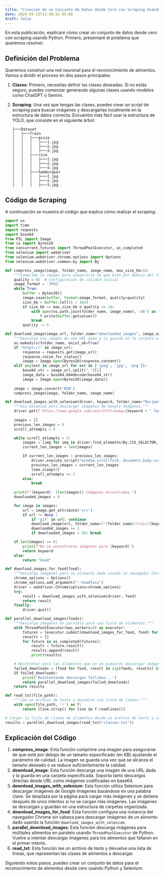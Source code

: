 ```yaml
---
title: "Creación de un Conjunto de Datos desde Cero con Scraping Usando Python"
date: 2024-03-13T11:48:52-05:00
draft: false
---
```

 
En esta publicación, explicaré cómo crear un conjunto de datos desde cero con scraping usando Python. Primero, presentaré el problema que queremos resolver.

## Definición del Problema

Queremos construir una red neuronal para el reconocimiento de alimentos. Vamos a dividir el proceso en dos pasos principales:

1. **Clases**: Primero, necesitas definir las clases deseadas. Si no estás seguro, puedes comenzar generando algunas clases usando modelos como ChatGPT o Gemini.
2. **Scraping**: Una vez que tengas las clases, puedes crear un script de scraping para buscar imágenes y descargarlas localmente en la estructura de datos correcta. Encuentro más fácil usar la estructura de YOLO, que consiste en el siguiente árbol:

   ```
   ├───Dataset
   │   ├───Train
   │   │   ├───pizza
   │   │   │   ├───1.jpg
   │   │   │   ├───2.jpg
   │   │   │   ├───3.jpg
   │   │   ├───rice
   │   │   │   ├───1.jpg
   │   │   │   ├───2.jpg
   │   │   │   ├───3.jpg
   │   │   ├───hamburguer
   │   │   │   ├───1.jpg
   │   │   │   ├───2.jpg
   │   │   │   ├───3.jpg
   ```

## Código de Scraping

A continuación se muestra el código que explica cómo realizar el scraping:

```python
import os
import time
import requests
import base64
from PIL import Image
from io import BytesIO
from concurrent.futures import ThreadPoolExecutor, as_completed
from selenium import webdriver
from selenium.webdriver.chrome.options import Options
from selenium.webdriver.common.by import By

def compress_image(image, folder_name, image_name, max_size_kb=5):
    """Comprime la imagen para asegurarse de que esté por debajo del tamaño especificado (en KB)."""
    quality = 85  # Configuración de calidad inicial
    image_format = 'JPEG'
    while True:
        buffer = BytesIO()
        image.save(buffer, format=image_format, quality=quality)
        size_kb = buffer.tell() / 1024
        if size_kb <= max_size_kb o quality <= 10:
            with open(os.path.join(folder_name, image_name), 'wb') as f:
                f.write(buffer.getvalue())
            break
        quality -= 5

def download_image(image_url, folder_name="downloaded_images", image_name="image.jpg"):
    """Descarga una imagen de una URL dada y la guarda en la carpeta especificada."""
    os.makedirs(folder_name, exist_ok=True)
    if "https://" in image_url:
        response = requests.get(image_url)
        response.raise_for_status()
        image = Image.open(BytesIO(response.content))
    elif any(ext in image_url for ext in ['jpeg', 'jpg', 'png']):
        base64_str = image_url.split(",")[1]
        image_data = base64.b64decode(base64_str)
        image = Image.open(BytesIO(image_data))
    
    image = image.convert('RGB')
    compress_image(image, folder_name, image_name)

def download_images_with_selenium(driver, keyword, folder_name="Recipes10T"):
    """Usa Selenium para descargar imágenes de Google Imágenes."""
    driver.get(f'https://www.google.com/search?hl=en&q={keyword + " food"}&tbm=isch')
    
    images = []
    previous_len_images = 0
    scroll_attempts = 0

    while scroll_attempts < 5:
        images = [img for img in driver.find_elements(By.CSS_SELECTOR, '.H8Rx8c img.YQ4gaf') if int(img.get_attribute('height')) > 100]
        current_len_images = len(images)

        if current_len_images > previous_len_images:
            driver.execute_script("window.scrollTo(0, document.body.scrollHeight);")
            previous_len_images = current_len_images
            time.sleep(5)
            scroll_attempts += 1
        else:
            break
    
    print(f"{keyword}: {len(images)} imágenes encontradas.")
    downloaded_images = 0

    for image in images:
        url = image.get_attribute('src')
        if url != None :
            if 'gif' in url: continue
            download_image(url, folder_name=f"{folder_name}/train/{keyword}", image_name=f"{keyword}_{downloaded_images + 1}.jpg")
            downloaded_images += 1
            if downloaded_images > 50: break

    if len(images) == 0:
        print(f"No se encontraron imágenes para {keyword}")
        return keyword
    else:
        return "Good"

def download_images_for_food(food):
    """Descarga imágenes para un alimento dado usando un navegador Chrome sin cabeza."""
    chrome_options = Options()
    chrome_options.add_argument("--headless")
    driver = webdriver.Chrome(options=chrome_options)
    try:
        result = download_images_with_selenium(driver, food)
        return result
    finally:
        driver.quit()

def parallel_download_images(foods):
    """Descarga imágenes en paralelo para una lista de alimentos."""
    with ThreadPoolExecutor(max_workers=8) as executor:
        futures = [executor.submit(download_images_for_food, food) for food in foods]
        results = []
        for future in as_completed(futures):
            result = future.result()
            results.append(result)
            print(results)

    # Reintentar para los alimentos que no se pudieron descargar imágenes
    failed_downloads = [food for food, result in zip(foods, results) if result != "Good"]
    if failed_downloads:
        print('Reintentando descargas fallidas...')
        return parallel_download_images(failed_downloads)
    return results

def read_txt(file_path):
    """Lee un archivo de texto y devuelve una lista de líneas."""
    with open(file_path, 'r') as f:
        return [line.strip() for line in f.readlines()]

# Cargar la lista de clases de alimentos desde un archivo de texto y comenzar a descargar imágenes
results = parallel_download_images(read_txt("classes.txt"))
```

## Explicación del Código

1. **compress_image**: Esta función comprime una imagen para asegurarse de que esté por debajo de un tamaño especificado (en KB) ajustando el parámetro de calidad. La imagen se guarda una vez que se alcanza el tamaño deseado o se reduce suficientemente la calidad.
2. **download_image**: Esta función descarga una imagen de una URL dada y la guarda en una carpeta especificada. Soporta tanto descargas directas desde URL como imágenes codificadas en base64.
3. **download_images_with_selenium**: Esta función utiliza Selenium para descargar imágenes de Google Imágenes basándose en una palabra clave. Se desplaza por la página para cargar más imágenes y se detiene después de unos intentos si no se cargan más imágenes. Las imágenes se descargan y guardan en una estructura de carpetas organizada.
4. **download_images_for_food**: Esta función configura una instancia del navegador Chrome sin cabeza para descargar imágenes de un alimento dado usando la función `download_images_with_selenium`.
5. **parallel_download_images**: Esta función descarga imágenes para múltiples alimentos en paralelo usando `ThreadPoolExecutor` de Python. Vuelve a intentar descargar imágenes para los alimentos que fallaron en el primer intento.
6. **read_txt**: Esta función lee un archivo de texto y devuelve una lista de líneas, que representan las clases de alimentos a descargar.

Siguiendo estos pasos, puedes crear un conjunto de datos para el reconocimiento de alimentos desde cero usando Python y Selenium.

